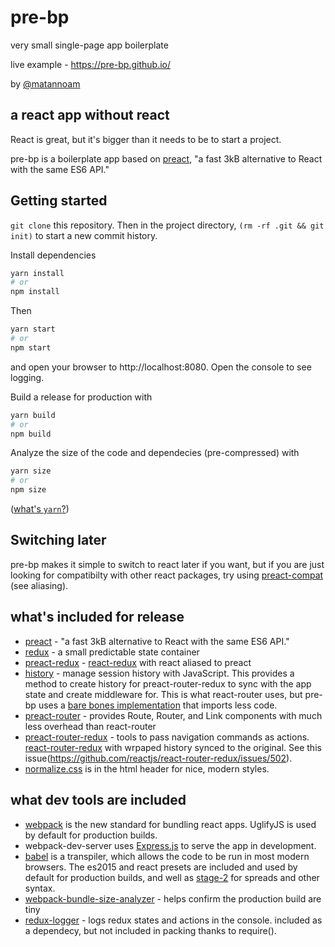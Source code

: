 # pre-bp
very small single-page app boilerplate

live example - https://pre-bp.github.io/

by [@matannoam](https://github.com/matannoam/)

## a react app without react
React is great, but it's bigger than it needs to be to start a project.

pre-bp is a boilerplate app based on [preact](https://preactjs.com/),
"a fast 3kB alternative to React with the same ES6 API."

## Getting started
`git clone` this repository.
Then in the project directory, `(rm -rf .git && git init)` to start a new commit history.

Install dependencies
```zsh
yarn install
# or
npm install
```

Then
```zsh
yarn start
# or
npm start
```
and open your browser to http://localhost:8080. Open the console to see logging.

Build a release for production with
```zsh
yarn build
# or
npm build
```

Analyze the size of the code and dependecies (pre-compressed) with
```zsh
yarn size
# or
npm size
```
([what's `yarn`?](https://yarnpkg.com))

## Switching later
pre-bp makes it simple to switch to react later if you want, but if you are
just looking for compatibilty with other react packages, try using
[preact-compat](https://preactjs.com/guide/switching-to-preact) (see aliasing).

## what's included for release
- [preact](https://preactjs.com/) - "a fast 3kB alternative to React with the same ES6 API."
- [redux](http://redux.js.org/) - a small predictable state container
- [preact-redux](https://github.com/developit/preact-redux) - [react-redux](http://redux.js.org/docs/basics/UsageWithReact.html) with react aliased to preact
- [history](https://github.com/mjackson/history) - manage session history with JavaScript. This provides a method to create history for preact-router-redux to sync with the app state and create middleware for. This is what react-router uses, but pre-bp uses a [bare bones implementation](https://github.com/pre-bp/pre-bp/blob/master/src/lib/browserHistory.js) that imports less code.
- [preact-router](https://github.com/developit/preact-router) - provides Route, Router, and Link components with much less overhead than react-router
- [preact-router-redux](https://github.com/matannoam/preact-router-redux) - tools to pass navigation commands as actions. [react-router-redux](https://github.com/reactjs/react-router-redux) with wrpaped history synced to the original. See this issue(https://github.com/reactjs/react-router-redux/issues/502).
- [normalize.css](https://necolas.github.io/normalize.css/) is in the html header for nice, modern styles.

## what dev tools are included
- [webpack](https://webpack.github.io/) is the new standard for bundling
react apps. UglifyJS is used by default for production builds.
- webpack-dev-server uses [Express.js](http://expressjs.com/) to serve the app in development.
- [babel](https://babeljs.io/) is a transpiler, which allows the code to be run in most modern browsers. The es2015 and react presets are included and used by default for production builds, and well as [stage-2](https://git.io/es-next#stage-2) for spreads and other syntax.
- [webpack-bundle-size-analyzer](https://github.com/robertknight/webpack-bundle-size-analyzer) - helps confirm the production build are tiny
- [redux-logger](https://github.com/evgenyrodionov/redux-logger) - logs redux states and actions in the console. included as a dependecy, but not included in
packing thanks to require().
